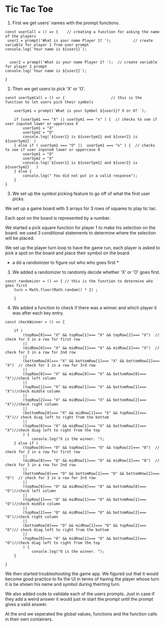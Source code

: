 # Tic Tac Toe

1. First we get users' names with the prompt functions.

```
const userCall = () => {    // creating a function for asking the name of the players 
 user1 = prompt('What is your name Player 1? ');          // create variable for player 1 from user prompt
console.log(`Your name is ${user1}`);


  user2 = prompt('What is your name Player 2? ');  // create variable for player 2 prompt 
console.log(`Your name is ${user2}`);

}
```

2. Then we get users to pick 'X' or 'O'.

```
const userSymCall = () => {                     // this is the function to let users pick their symbols 

    userSym1 = prompt(`What is your Symbol ${user1}? X or O? `);
    
    if (userSym1 === "X" || userSym1 === "x" ) {  // checks to see if user inputed lower or uppercase X
        userSym1 = "X"
        userSym2 = "O"
        console.log(`${user1} is ${userSym1} and ${user2} is ${userSym2}` )
    } else if ( userSym1 === "O" ||  userSym1 === "o" ) {  // checks to see if user inputed lower or uppercase O
        userSym1 = "O"
        userSym2 = "X"
        console.log(`${user1} is ${userSym1} and ${user2} is ${userSym2}`  )
    } else {
        console.log(" You did not put in a valid response");
    }
}
```

3. We set up the symbol picking feature to go off of what the first user picks. 

We set up a game board with 3 arrays for 3 rows of squares to play tic tac.
 
 Each spot on the board is represented by a number.

 We started a pick square function for player 1 to make his selection on the board. we used 3 conditional statements to determine where the selection will be placed.

 We set up the player turn loop to have the game run, each player is asked to pick a spot on the board and place their symbol on the board.

* a dd a randomizer to figure out who who goes first *

3. We added a randomizer to randomly decide whether 'X' or 'O' goes first.

```
const randomizer = () => { // this is the function to determine who goes first
    turn = Math.floor(Math.random() * 2) ;
   
    }

```

4. We added a function to check if there was a winner and which player it was after each key entry. 

```
const checkWinner = () => { 

    if (
        (topRow[0]=== "X" && topRow[1]=== "X" && topRow[2]=== "X")  // check for 3 in a row for first row
        ||
        (midRow[0]=== "X" && midRow[1]=== "X" && midRow[2]=== "X")  //  check for 3 in a row for 2nd row
        ||
        (bottomRow[0]=== "X" && bottomRow[1]=== "X" && bottomRow[2]=== "X")  // check for 3 in a row for 3rd row
        || 
        (topRow[0]=== "X" && midRow[0]=== "X" && bottomRow[0]=== "X")//check left column
        ||
        (topRow[1]=== "X" && midRow[1]=== "X" && bottomRow[1]=== "X")//check middle column
        ||
        (topRow[2]=== "X" && midRow[2]=== "X" && bottomRow[2]=== "X")//check right column
        ||
        (bottomRow[0]=== "X" && midRow[1]=== "X" && topRow[2]=== "X")// check diag left to right from the bottom
        ||
        (topRow[0]=== "X" && midRow[1]=== "X" && bottomRow[2]=== "X")//check diag left to right from the top
        ) { 
            console.log("X is the winner. "); 
    } else if (
        (topRow[0]=== "O" && topRow[1]=== "O" && topRow[2]=== "O")  // check for 3 in a row for first row
        ||
        (midRow[0]=== "O" && midRow[1]=== "O" && midRow[2]=== "O")  //  check for 3 in a row for 2nd row
        ||
        (bottomRow[0]=== "O" && bottomRow[1]=== "O" && bottomRow[2]=== "O")  // check for 3 in a row for 3rd row
        || 
        (topRow[0]=== "O" && midRow[0]=== "O" && bottomRow[0]=== "O")//check left column
        ||
        (topRow[1]=== "O" && midRow[1]=== "O" && bottomRow[1]=== "O")//check middle column
        ||
        (topRow[2]=== "O" && midRow[2]=== "O" && bottomRow[2]=== "O")//check right column
        ||
        (bottomRow[0]=== "O" && midRow[1]=== "O" && topRow[2]=== "O")// check diag left to right from the bottom
        ||
        (topRow[0]=== "O" && midRow[1]=== "O" && bottomRow[2]=== "O")//check diag left to right from the top
        ) {
            console.log("O is the winner. ");
    }

}

```

We then started troubleshooting the game app. We figured out that it would become good practice to fix the UI in terms of having the player whose turn it is be shown his name and symbol during theirting turn.

We also added code to validate each of the users prompts. Just in case if they add a weird answer it would just re start the prompt until the prompt gives a valid answer.

At the end we seperated the global values, functions and the function calls in their own containers.